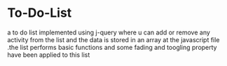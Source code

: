 # To-Do-List
a to do list implemented using j-query where u can add or remove any activity from the list and the data is stored in an array at the javascript file .the list performs basic functions and some fading and toogling property have been applied to this list

